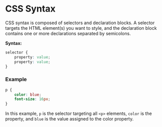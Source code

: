 
# CSS Syntax

CSS syntax is composed of selectors and declaration blocks. A selector targets the HTML element(s) you want to style, and the declaration block contains one or more declarations separated by semicolons.

**Syntax:**
```css
selector {
    property: value;
    property: value;
}
```

### Example
```css
p {
    color: blue;
    font-size: 16px;
}
```

In this example, `p` is the selector targeting all `<p>` elements, `color` is the property, and `blue` is the value assigned to the color property.
